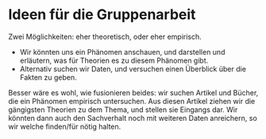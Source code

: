 # Ideen für die Gruppenarbeit

Zwei Möglichkeiten: eher theoretisch, oder eher empirisch. 

- Wir könnten uns ein Phänomen anschauen, und darstellen und erläutern, was für Theorien es zu diesem Phänomen gibt.
- Alternativ suchen wir Daten, und versuchen einen Überblick über die Fakten zu geben.

Besser wäre es wohl, wie fusionieren beides: wir suchen Artikel und Bücher, die ein Phänomen empirisch untersuchen. Aus diesen Artikel ziehen wir die gängigsten Theorien zu dem Thema, und stellen sie Eingangs dar. Wir könnten dann auch den Sachverhalt noch mit weiteren Daten anreichern, so wir welche finden/für nötig halten.

